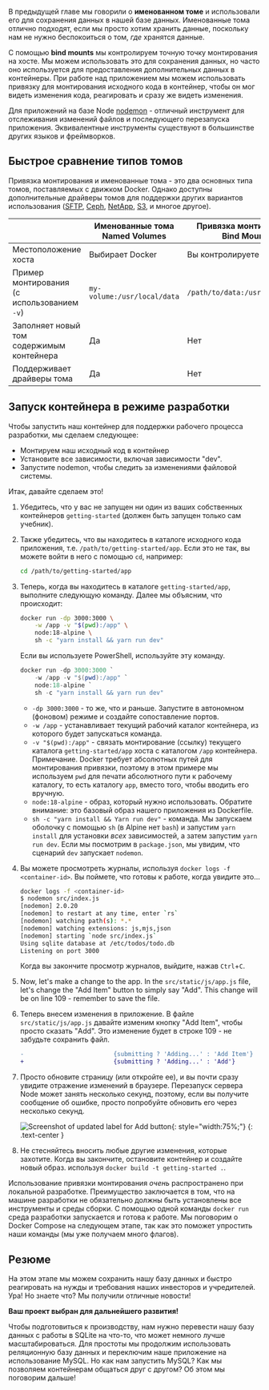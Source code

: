 
В предыдущей главе мы говорили о **именованном томе** и использовали его 
для сохранения данных в нашей базе данных. Именованные тома отлично 
подходят, если мы просто хотим хранить данные, поскольку нам не нужно 
беспокоиться о том, _где_ хранятся данные. 

С помощью **bind mounts** мы контролируем точную точку монтирования на 
хосте. Мы можем использовать это для сохранения данных, но часто оно 
используется для предоставления дополнительных данных в контейнеры. При 
работе над приложением мы можем использовать привязку для монтирования 
исходного кода в контейнер, чтобы он мог видеть изменения кода, 
реагировать и сразу же видеть изменения.

Для приложений на базе Node [nodemon](https://npmjs.com/package/nodemon) - 
отличный инструмент для отслеживания изменений файлов и последующего 
перезапуска приложения. Эквивалентные инструменты существуют в большинстве 
других языков и фреймворков.

## Быстрое сравнение типов томов

Привязка монтирования и именованные тома - это два основных типа томов, 
поставляемых с движком Docker. 
Однако доступны дополнительные драйверы томов для поддержки других вариантов использования
([SFTP](https://github.com/vieux/docker-volume-sshfs), [Ceph](https://ceph.com/geen-categorie/getting-started-with-the-docker-rbd-volume-plugin/), 
[NetApp](https://netappdvp.readthedocs.io/en/stable/), [S3](https://github.com/elementar/docker-s3-volume), и многое другое).

||Именованные тома<br/>Named Volumes|Привязка монтирования<br/>Bind Mounts|
|---|---|---|
|Местоположение хоста|Выбирает Docker|Вы контролируете|
|Пример монтирования<br/>(с использованием `-v`)|`my-volume:/usr/local/data`|`/path/to/data:/usr/local/data`|
|Заполняет новый том содержимым контейнера|Да|Нет|
|Поддерживает драйверы тома|Да|Нет|


## Запуск контейнера в режиме разработки

Чтобы запустить наш контейнер для поддержки рабочего процесса разработки, мы сделаем следующее:

- Монтируем наш исходный код в контейнер
- Установите все зависимости, включая зависимости "dev".
- Запустите nodemon, чтобы следить за изменениями файловой системы.

Итак, давайте сделаем это!

1. Убедитесь, что у вас не запущен ни один из ваших собственных контейнеров `getting-started` (должен быть запущен только сам учебник).

1. Также убедитесь, что вы находитесь в каталоге исходного кода приложения, т.е. `/path/to/getting-started/app`. Если это не так, вы можете войти в него с помощью `cd`, например:

    ```bash
    cd /path/to/getting-started/app
    ```

1. Теперь, когда вы находитесь в каталоге `getting-started/app`, выполните следующую команду. Далее мы объясним, что происходит:

    ```bash
    docker run -dp 3000:3000 \
        -w /app -v "$(pwd):/app" \
        node:18-alpine \
        sh -c "yarn install && yarn run dev"
    ```

    Если вы используете PowerShell, используйте эту команду.

    ```powershell
    docker run -dp 3000:3000 `
        -w /app -v "$(pwd):/app" `
        node:18-alpine `
        sh -c "yarn install && yarn run dev"
    ```

    - `-dp 3000:3000` - то же, что и раньше. Запустите в автономном (фоновом) режиме и создайте сопоставление портов.
    - `-w /app` - устанавливает текущий рабочий каталог контейнера, из которого будет запускаться команда.
    - `-v "$(pwd):/app"` - связать монтирование (ссылку) текущего каталога `getting-started/app` хоста с каталогом `/app` контейнера. 
      Примечание. Docker требует абсолютных путей для монтирования привязки, поэтому в этом примере мы используем `pwd` для печати абсолютного пути к рабочему каталогу, то есть каталогу `app`, вместо того, чтобы вводить его вручную.
    - `node:18-alpine` - образ, который нужно использовать. Обратите внимание: это базовый образ нашего приложения из Dockerfile.
    - `sh -c "yarn install && Yarn run dev"` - команда. Мы запускаем оболочку с помощью `sh` (в Alpine нет `bash`) и
       запустим `yarn install` для установки _всех_ зависимостей, а затем запустим `yarn run dev`. 
      Если мы посмотрим в `package.json`, мы увидим, что сценарий `dev` запускает `nodemon`.
  
1. Вы можете просмотреть журналы, используя `docker logs -f <container-id>`. Вы поймете, что готовы к работе, когда увидите это...

    ```bash
    docker logs -f <container-id>
    $ nodemon src/index.js
    [nodemon] 2.0.20
    [nodemon] to restart at any time, enter `rs`
    [nodemon] watching path(s): *.*
    [nodemon] watching extensions: js,mjs,json
    [nodemon] starting `node src/index.js`
    Using sqlite database at /etc/todos/todo.db
    Listening on port 3000
    ```

    Когда вы закончите просмотр журналов, выйдите, нажав `Ctrl`+`C`.

1. Now, let's make a change to the app. In the `src/static/js/app.js` file, let's change the "Add Item" button to simply say
   "Add". This change will be on line 109 - remember to save the file.

1. Теперь внесем изменения в приложение. В файле `src/static/js/app.js` давайте изменим кнопку "Add Item", 
чтобы просто сказать "Add". Это изменение будет в строке 109 - не забудьте сохранить файл.

    ```diff
    -                         {submitting ? 'Adding...' : 'Add Item'}
    +                         {submitting ? 'Adding...' : 'Add'}
    ```

1. Просто обновите страницу (или откройте ее), и вы почти сразу увидите отражение изменений в браузере. 
Перезапуск сервера Node может занять несколько секунд, поэтому, если вы получите сообщение об ошибке, просто 
попробуйте обновить его через несколько секунд.

    ![Screenshot of updated label for Add button](updated-add-button.png){: style="width:75%;"}
    {: .text-center }

1. Не стесняйтесь вносить любые другие изменения, которые захотите. Когда вы закончите, остановите контейнер и создайте новый образ.
    используя `docker build -t getting-started .`.

Использование привязки монтирования _очень_ распространено при локальной 
разработке. Преимущество заключается в том, что на машине разработки не 
обязательно должны быть установлены все инструменты и среды сборки. С 
помощью одной команды `docker run` среда разработки запускается и готова к 
работе. Мы поговорим о Docker Compose на следующем этапе, так как это 
поможет упростить наши команды (мы уже получаем много флагов).

## Резюме

На этом этапе мы можем сохранить нашу базу данных и быстро реагировать на нужды и требования наших инвесторов и учредителей. Ура!
Но знаете что? Мы получили отличные новости!

**Ваш проект выбран для дальнейшего развития!**

Чтобы подготовиться к производству, нам нужно перевести нашу базу данных с 
работы в SQLite на что-то, что может немного лучше масштабироваться. Для 
простоты мы продолжим использовать реляционную базу данных и переключим 
наше приложение на использование MySQL. Но как нам запустить MySQL? Как мы 
позволяем контейнерам общаться друг с другом? Об этом мы поговорим дальше!
